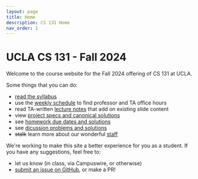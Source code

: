 ```yaml
---
layout: page
title: Home
description: CS 131 Home
nav_order: 1
---
```


# UCLA CS 131 - Fall 2024

Welcome to the course website for the Fall 2024 offering of CS 131 at UCLA.

Some things that you can do:

- [read the syllabus]({{site.baseurl}}/syllabus)
- use the [weekly schedule]({{site.baseurl}}/schedule) to find professor and TA office hours
- read TA-written [lecture notes]({{site.baseurl}}/lectures) that add on existing slide content
- view [project specs and canonical solutions]({{site.baseurl}}/projects)
- see [homework due dates and solutions]({{site.baseurl}}/homeworks)
- see [dicussion problems and solutions]({{site.baseurl}}/discussions)
- ~~stalk~~ learn more about our wonderful [staff]({{site.baseurl}}/staff)


We're working to make this site a better experience for you as a student. If you have any suggestions, feel free to:

- let us know (in class, via Campuswire, or otherwise)
- [submit an issue on GitHub](https://github.com/UCLA-CS-131/fall-24-website/issues), or make a PR!
